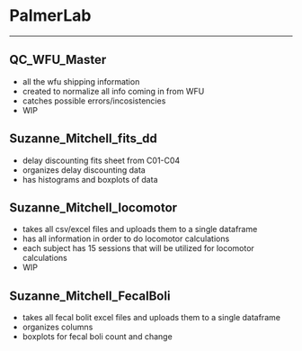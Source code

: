# PalmerLab  
---

## QC_WFU_Master 
- all the wfu shipping information	
- created to normalize all info coming in from WFU
- catches possible errors/incosistencies
- WIP
## Suzanne_Mitchell_fits_dd 
- delay discounting fits sheet from C01-C04
- organizes delay discounting data  
- has histograms and boxplots of data
## Suzanne_Mitchell_locomotor 
- takes all csv/excel files and uploads them to a single dataframe
- has all information in order to do locomotor calculations
- each subject has 15 sessions that will be utilized for locomotor calculations
- WIP
## Suzanne_Mitchell_FecalBoli
- takes all fecal bolit excel files and uploads them to a single dataframe
- organizes columns
- boxplots for fecal boli count and change
